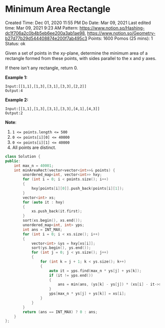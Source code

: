 # Minimum Area Rectangle

Created Time: Dec 01, 2020 11:55 PM
Do Date: Mar 09, 2021
Last edited time: Mar 09, 2021 9:23 AM
Pattern: https://www.notion.so/Hashing-dc1f706a2c0b4b5eb6ee200a3ab1ae98, https://www.notion.so/Geometry-b27d77b29d544408874e200f7ab495c3
Points: 1600
Pomos (25 mins): 1
Status: ok

Given a set of points in the xy-plane, determine the minimum area of a rectangle formed from these points, with sides parallel to the x and y axes.

If there isn't any rectangle, return 0.

**Example 1:**

```
Input:[[1,1],[1,3],[3,1],[3,3],[2,2]]
Output:4
```

**Example 2:**

```
Input:[[1,1],[1,3],[3,1],[3,3],[4,1],[4,3]]
Output:2
```

**Note**:

1. `1 <= points.length <= 500`
2. `0 <= points[i][0] <= 40000`
3. `0 <= points[i][1] <= 40000`
4. All points are distinct.

```cpp
class Solution {
public:
    int max_n = 40001;
    int minAreaRect(vector<vector<int>>& points) {
        unordered_map<int, vector<int>> hxy; 
        for (int i = 0; i < points.size(); i++)
        {
            hxy[points[i][0]].push_back(points[i][1]); 
        }
        vector<int> xs;
        for (auto it : hxy)
        {
            xs.push_back(it.first); 
        }
        sort(xs.begin(), xs.end()); 
        unordered_map<int, int> yps;
        int ans = INT_MAX; 
        for (int i = 0; i < xs.size(); i++)
        {
            vector<int> &ys = hxy[xs[i]]; 
            sort(ys.begin(), ys.end()); 
            for (int j = 0; j < ys.size(); j++)
            {
                for (int k = j + 1; k < ys.size(); k++)
                {
                    auto it = yps.find(max_n * ys[j] + ys[k]);
                    if (it != yps.end())
                    {
                        ans = min(ans, (ys[k] - ys[j]) * (xs[i] - it->second)); 
                    }
                    yps[max_n * ys[j] + ys[k]] = xs[i]; 
                }
            }
        }
        return (ans == INT_MAX) ? 0 : ans; 
    }
};
```